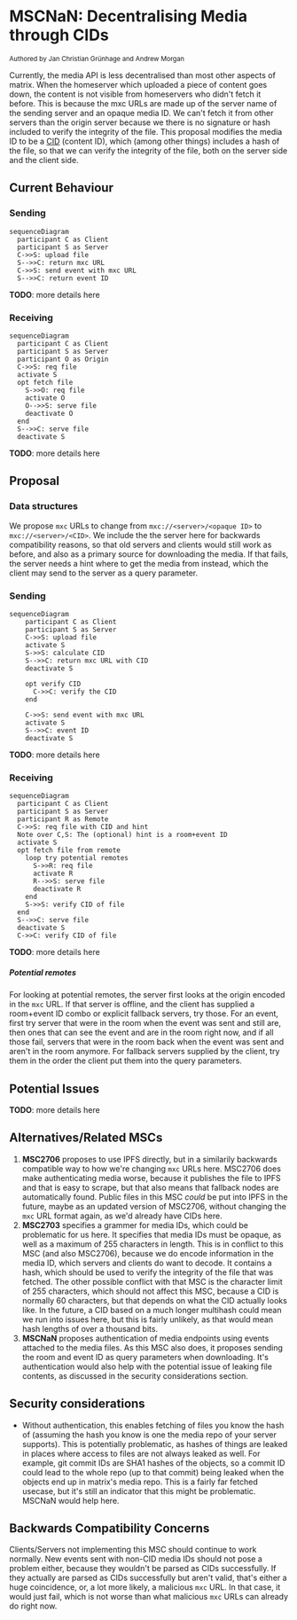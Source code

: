 # MSCNaN: Decentralising Media through CIDs
<sup>Authored by Jan Christian Grünhage and Andrew Morgan</sup>

Currently, the media API is less decentralised than most other aspects of
matrix. When the homeserver which uploaded a piece of content goes down, the
content is not visible from homeservers who didn't fetch it before. This is
because the mxc URLs are made up of the server name of the sending server and
an opaque media ID. We can't fetch it from other servers than the origin
server because we there is no signature or hash included to verify the
integrity of the file. This proposal modifies the media ID to be a
[CID](https:/github.com/multiformats/cid) (content ID), which (among other
things) includes a hash of the file, so that we can verify the integrity of
the file, both on the server side and the client side. 

## Current Behaviour
### Sending
```mermaid
sequenceDiagram
  participant C as Client
  participant S as Server
  C->>S: upload file
  S-->>C: return mxc URL
  C->>S: send event with mxc URL
  S-->>C: return event ID
```
**TODO**: more details here
### Receiving
```mermaid
sequenceDiagram
  participant C as Client
  participant S as Server
  participant O as Origin
  C->>S: req file
  activate S
  opt fetch file
    S->>O: req file
    activate O
    O-->>S: serve file
    deactivate O
  end
  S-->>C: serve file
  deactivate S
```
**TODO**: more details here
## Proposal
### Data structures
We propose `mxc` URLs to change from `mxc://<server>/<opaque ID>` to
`mxc://<server>/<CID>`. We include the the server here for backwards
compatibility reasons, so that old servers and clients would still work as
before, and also as a primary source for downloading the media. If that fails,
the server needs a hint where to get the media from instead, which the client
may send to the server as a query parameter.
### Sending
```mermaid
sequenceDiagram
    participant C as Client
    participant S as Server
    C->>S: upload file
    activate S
    S->>S: calculate CID
    S-->>C: return mxc URL with CID
    deactivate S

    opt verify CID
      C->>C: verify the CID
    end

    C->>S: send event with mxc URL
    activate S
    S-->>C: event ID
    deactivate S
```
**TODO**: more details here
### Receiving
```mermaid
sequenceDiagram
  participant C as Client
  participant S as Server
  participant R as Remote
  C->>S: req file with CID and hint
  Note over C,S: The (optional) hint is a room+event ID
  activate S
  opt fetch file from remote
    loop try potential remotes
      S->>R: req file
      activate R
      R-->>S: serve file
      deactivate R
    end
    S->>S: verify CID of file
  end
  S-->>C: serve file
  deactivate S
  C->>C: verify CID of file
```
**TODO**: more details here
##### Potential remotes
For looking at potential remotes, the server first looks at the origin encoded
in the `mxc` URL. If that server is offline, and the client has supplied a
room+event ID combo or explicit fallback servers, try those. For an event, first
try server that were in the room when the event was sent and still are, then
ones that can see the event and are in the room right now, and if all those
fail, servers that were in the room back when the event was sent and aren't in
the room anymore. For fallback servers supplied by the client, try them in the
order the client put them into the query parameters.
## Potential Issues
**TODO**: more details here
## Alternatives/Related MSCs
1. **MSC2706** proposes to use IPFS directly, but in a similarily backwards
   compatible way to how we're changing `mxc` URLs here. MSC2706 does make
   authenticating media worse, because it publishes the file to IPFS and that is
   easy to scrape, but that also means that fallback nodes are automatically
   found.
   Public files in this MSC *could* be put into IPFS in the future, maybe as an
   updated version of MSC2706, without changing the `mxc` URL format again, as
   we'd already have CIDs here.
1. **MSC2703** specifies a grammer for media IDs, which could be problematic for
   us here. It specifies that media IDs must be opaque, as well as a maximum of
   255 characters in length. This is in conflict to this MSC (and also MSC2706),
   because we do encode information in the media ID, which servers and clients
   do want to decode. It contains a hash, which should be used to verify the
   integrity of the file that was fetched. The other possible conflict with that
   MSC is the character limit of 255 characters, which should not affect this
   MSC, because a CID is normally 60 characters, but that depends on what the
   CID actually looks like. In the future, a CID based on a much longer
   multihash could mean we run into issues here, but this is fairly unlikely, as
   that would mean hash lengths of over a thousand bits.
1. **MSCNaN** proposes authentication of media endpoints using events attached
   to the media files. As this MSC also does, it proposes sending the room and
   event ID as query parameters when downloading. It's authentication would also
   help with the potential issue of leaking file contents, as discussed in the
   security considerations section.
## Security considerations
 - Without authentication, this enables fetching of files you know the hash of
   (assuming the hash you know is one the media repo of your server supports).
   This is potentially problematic, as hashes of things are leaked in places
   where access to files are not always leaked as well. For example, git commit
   IDs are SHA1 hashes of the objects, so a commit ID could lead to the whole
   repo (up to that commit) being leaked when the objects end up in matrix's
   media repo. This is a fairly far fetched usecase, but it's still an indicator
   that this might be problematic. MSCNaN would help here.
## Backwards Compatibility Concerns
Clients/Servers not implementing this MSC should continue to work normally. New
events sent with non-CID media IDs should not pose a problem either, because
they wouldn't be parsed as CIDs successfully. If they actually are parsed as
CIDs successfully but aren't valid, that's either a huge coincidence, or, a lot
more likely, a malicious `mxc` URL. In that case, it would just fail, which is not
worse than what malicious `mxc` URLs can already do right now.
